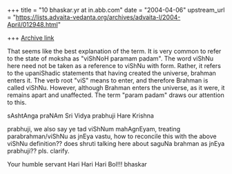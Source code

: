 +++
title = "10 bhaskar.yr at in.abb.com"
date = "2004-04-06"
upstream_url = "https://lists.advaita-vedanta.org/archives/advaita-l/2004-April/012948.html"

+++
[Archive link](https://lists.advaita-vedanta.org/archives/advaita-l/2004-April/012948.html)


That seems like the best explanation of the term. It is very common to
refer
to the state of moksha as "viShNoH paramam padam". The word viShNu here
need
not be taken as a reference to viShNu with form. Rather, it refers to the
upaniShadic statements that having created the universe, brahman enters it.
The verb root "viS" means to enter, and therefore Brahman is called viShNu.
However, although Brahman enters the universe, as it were, it remains apart
and unaffected. The term "param padam" draws our attention to this.

sAshtAnga praNAm Sri Vidya prabhuji
Hare Krishna

prabhuji, we also say ye tad viShNum mahAgnEyam, treating
parabrahman/viShNu as jnEya vastu, how to reconcile this with the above
viShNu definition??  does shruti talking here about saguNa brahman as jnEya
prabhuji?? pls. clarify.

Your humble servant
Hari Hari Hari Bol!!!
bhaskar



